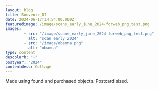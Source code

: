 ```yaml
---
layout: blog
title: Souvenir_01
date: 2024-06-17T14:54:00.000Z
featuredimage: /image/scans_early_june_2024-forweb_png_test.png
images: 
        - src: "/image/scans_early_june_2024-forweb_png_test.png"
          alt: "scan early 2024"
        - src: "/image/obamna.png"
          alt: "obamna"
type: content
descblurb: "-"
postyear: "2024"
contentdesc: Collage
---
```

Made using found and purchased objects. Postcard sized.
